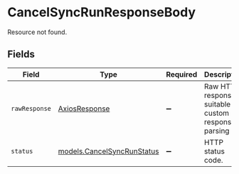 # CancelSyncRunResponseBody

Resource not found.


## Fields

| Field                                                          | Type                                                           | Required                                                       | Description                                                    | Example                                                        |
| -------------------------------------------------------------- | -------------------------------------------------------------- | -------------------------------------------------------------- | -------------------------------------------------------------- | -------------------------------------------------------------- |
| `rawResponse`                                                  | [AxiosResponse](https://axios-http.com/docs/res_schema)        | :heavy_minus_sign:                                             | Raw HTTP response; suitable for custom response parsing        |                                                                |
| `status`                                                       | [models.CancelSyncRunStatus](../models/cancelsyncrunstatus.md) | :heavy_minus_sign:                                             | HTTP status code.                                              | 404                                                            |